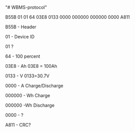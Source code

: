 "# WBMS-protocol" 

B55B 01 01 64 03E8 0133 0000 000000 000000 0000 A811

B55B - Header

01 - Device ID

01 ?

64 - 100 percent 

03E8 - Ah 03E8 = 100Ah 

0133 - V 0133=30.7V 

0000 - A Charge/Discharge

000000 - Wh Charge

000000 -Wh Discharge

0000 - ? 

A811 - CRC?
 
 

